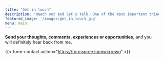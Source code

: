 ```yaml
---
title: "Get in touch"
description: "Reach out and let's talk. One of the most important things I've learned is, great things simply don't happen in isolation."
featured_image: '/images/get_in_touch.jpg'
menu: main
---
```

 **Send your thoughts, comments, experiences or opportunities**, and you will definitely hear back from me.

{{< form-contact action="https://formspree.io/mwkrrewp" >}}
